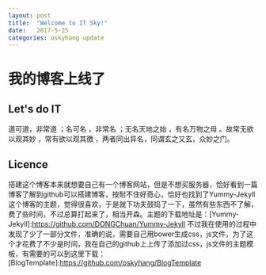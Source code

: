 ```yaml
---
layout: post
title:  "Welcome to IT Sky!"
date:   2017-5-25 
categories: oskyhang update
---
```


# 我的博客上线了

## Let's do IT
道可道，非常道 ；名可名 ，非常名 ；无名天地之始 ，有名万物之母 。故常无欲以观其妙 ，常有欲以观其徼 ，两者同出异名，同谓玄之又玄，众妙之门。

## Licence
搭建这个博客本来就想要自己有一个博客网站，但是不想买服务器，恰好看到一篇博客了解到github可以搭建博客，按耐不住好奇心，恰好也找到了Yummy-Jekyll这个博客的主题，觉得很喜欢，于是就下功夫鼓捣了一下，虽然有些东西不了解，费了些时间，不过总算打起来了，相当开森。主题的下载地址是：[Yummy-Jekyll]:https://github.com/DONGChuan/Yummy-Jekyll  不过我在使用的过程中发现了少了一部分文件，准确的说，需要自己用bower生成css，js文件，为了这个才花费了不少是时间，我在自己的github上上传了添加过css，js文件的主题模板，有需要的可以到这里下载：[BlogTemplate]:https://github.com/oskyhang/BlogTemplate
